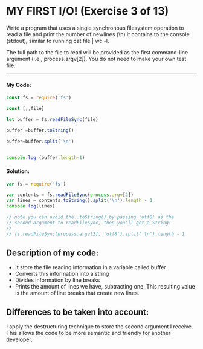  # MY FIRST I/O! (Exercise 3 of 13)

  Write a program that uses a single synchronous filesystem operation to
  read a file and print the number of newlines (\n) it contains to the
  console (stdout), similar to running cat file | wc -l.

  The full path to the file to read will be provided as the first
  command-line argument (i.e., process.argv[2]). You do not need to make
  your own test file.


----
 #### My Code:

```javascript
const fs = require('fs')

const [,,file]

let buffer = fs.readFileSync(file)

buffer =buffer.toString()

buffer=buffer.split('\n')


console.log (buffer.length-1)
```


 #### Solution:

```javascript
var fs = require('fs')

var contents = fs.readFileSync(process.argv[2])
var lines = contents.toString().split('\n').length - 1
console.log(lines)

// note you can avoid the .toString() by passing 'utf8' as the
// second argument to readFileSync, then you'll get a String!
//
// fs.readFileSync(process.argv[2], 'utf8').split('\n').length - 1
```
 ## Description of my code:
* It store the file reading information in a variable called buffer
* Converts this information into a string
* Divides information by line breaks
* Prints the amount of lines we have, subtracting one. This resulting value is the amount of line breaks that create new lines.

 ## Differences to be taken into account:

I apply the destructuring technique to store the second argument I receive. This allows the code to be more semantic and friendly for another developer.